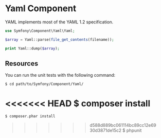 Yaml Component
==============

YAML implements most of the YAML 1.2 specification.

```php
use Symfony\Component\Yaml\Yaml;

$array = Yaml::parse(file_get_contents(filename));

print Yaml::dump($array);
```

Resources
---------

You can run the unit tests with the following command:

    $ cd path/to/Symfony/Component/Yaml/
<<<<<<< HEAD
    $ composer install
=======
    $ composer.phar install
>>>>>>> d588d889bc061114bc89cc12e6930d3871de15c2
    $ phpunit
